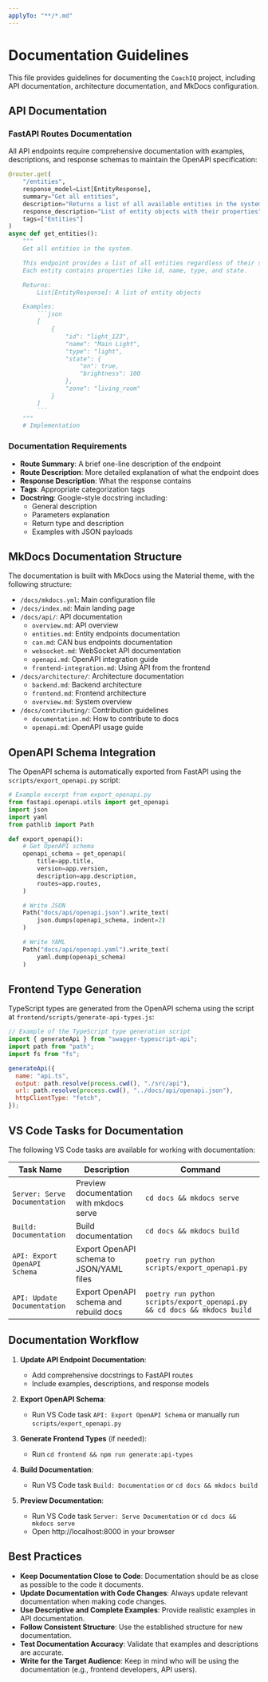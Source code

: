 ```yaml
---
applyTo: "**/*.md"
---
```


# Documentation Guidelines

This file provides guidelines for documenting the `CoachIQ` project, including API documentation, architecture documentation, and MkDocs configuration.

## API Documentation

### FastAPI Routes Documentation

All API endpoints require comprehensive documentation with examples, descriptions, and response schemas to maintain the OpenAPI specification:

````python
@router.get(
    "/entities",
    response_model=List[EntityResponse],
    summary="Get all entities",
    description="Returns a list of all available entities in the system.",
    response_description="List of entity objects with their properties",
    tags=["Entities"]
)
async def get_entities():
    """
    Get all entities in the system.

    This endpoint provides a list of all entities regardless of their state.
    Each entity contains properties like id, name, type, and state.

    Returns:
        List[EntityResponse]: A list of entity objects

    Examples:
        ```json
        [
            {
                "id": "light_123",
                "name": "Main Light",
                "type": "light",
                "state": {
                    "on": true,
                    "brightness": 100
                },
                "zone": "living_room"
            }
        ]
        ```
    """
    # Implementation
````

### Documentation Requirements

- **Route Summary**: A brief one-line description of the endpoint
- **Route Description**: More detailed explanation of what the endpoint does
- **Response Description**: What the response contains
- **Tags**: Appropriate categorization tags
- **Docstring**: Google-style docstring including:
  - General description
  - Parameters explanation
  - Return type and description
  - Examples with JSON payloads

## MkDocs Documentation Structure

The documentation is built with MkDocs using the Material theme, with the following structure:

- `/docs/mkdocs.yml`: Main configuration file
- `/docs/index.md`: Main landing page
- `/docs/api/`: API documentation
  - `overview.md`: API overview
  - `entities.md`: Entity endpoints documentation
  - `can.md`: CAN bus endpoints documentation
  - `websocket.md`: WebSocket API documentation
  - `openapi.md`: OpenAPI integration guide
  - `frontend-integration.md`: Using API from the frontend
- `/docs/architecture/`: Architecture documentation
  - `backend.md`: Backend architecture
  - `frontend.md`: Frontend architecture
  - `overview.md`: System overview
- `/docs/contributing/`: Contribution guidelines
  - `documentation.md`: How to contribute to docs
  - `openapi.md`: OpenAPI usage guide

## OpenAPI Schema Integration

The OpenAPI schema is automatically exported from FastAPI using the `scripts/export_openapi.py` script:

```python
# Example excerpt from export_openapi.py
from fastapi.openapi.utils import get_openapi
import json
import yaml
from pathlib import Path

def export_openapi():
    # Get OpenAPI schema
    openapi_schema = get_openapi(
        title=app.title,
        version=app.version,
        description=app.description,
        routes=app.routes,
    )

    # Write JSON
    Path("docs/api/openapi.json").write_text(
        json.dumps(openapi_schema, indent=2)
    )

    # Write YAML
    Path("docs/api/openapi.yaml").write_text(
        yaml.dump(openapi_schema)
    )
```

## Frontend Type Generation

TypeScript types are generated from the OpenAPI schema using the script at `frontend/scripts/generate-api-types.js`:

```javascript
// Example of the TypeScript type generation script
import { generateApi } from "swagger-typescript-api";
import path from "path";
import fs from "fs";

generateApi({
  name: "api.ts",
  output: path.resolve(process.cwd(), "./src/api"),
  url: path.resolve(process.cwd(), "../docs/api/openapi.json"),
  httpClientType: "fetch",
});
```

## VS Code Tasks for Documentation

The following VS Code tasks are available for working with documentation:

| Task Name                     | Description                              | Command                                                                  |
| ----------------------------- | ---------------------------------------- | ------------------------------------------------------------------------ |
| `Server: Serve Documentation` | Preview documentation with mkdocs serve  | `cd docs && mkdocs serve`                                                |
| `Build: Documentation`        | Build documentation                      | `cd docs && mkdocs build`                                                |
| `API: Export OpenAPI Schema`  | Export OpenAPI schema to JSON/YAML files | `poetry run python scripts/export_openapi.py`                            |
| `API: Update Documentation`   | Export OpenAPI schema and rebuild docs   | `poetry run python scripts/export_openapi.py && cd docs && mkdocs build` |

## Documentation Workflow

1. **Update API Endpoint Documentation**:

   - Add comprehensive docstrings to FastAPI routes
   - Include examples, descriptions, and response models

2. **Export OpenAPI Schema**:

   - Run VS Code task `API: Export OpenAPI Schema` or manually run `scripts/export_openapi.py`

3. **Generate Frontend Types** (if needed):

   - Run `cd frontend && npm run generate:api-types`

4. **Build Documentation**:

   - Run VS Code task `Build: Documentation` or `cd docs && mkdocs build`

5. **Preview Documentation**:
   - Run VS Code task `Server: Serve Documentation` or `cd docs && mkdocs serve`
   - Open http://localhost:8000 in your browser

## Best Practices

- **Keep Documentation Close to Code**: Documentation should be as close as possible to the code it documents.
- **Update Documentation with Code Changes**: Always update relevant documentation when making code changes.
- **Use Descriptive and Complete Examples**: Provide realistic examples in API documentation.
- **Follow Consistent Structure**: Use the established structure for new documentation.
- **Test Documentation Accuracy**: Validate that examples and descriptions are accurate.
- **Write for the Target Audience**: Keep in mind who will be using the documentation (e.g., frontend developers, API users).
